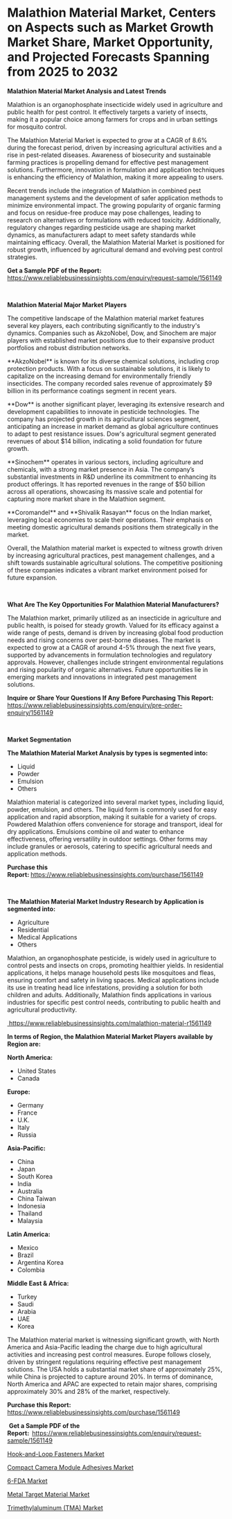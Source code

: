<p><h1>Malathion Material Market, Centers on Aspects such as Market Growth Market Share, Market Opportunity, and Projected Forecasts Spanning from 2025 to 2032</h1></p><p><strong>Malathion Material Market Analysis and Latest Trends</strong></p>
<p><p>Malathion is an organophosphate insecticide widely used in agriculture and public health for pest control. It effectively targets a variety of insects, making it a popular choice among farmers for crops and in urban settings for mosquito control.</p><p>The Malathion Material Market is expected to grow at a CAGR of 8.6% during the forecast period, driven by increasing agricultural activities and a rise in pest-related diseases. Awareness of biosecurity and sustainable farming practices is propelling demand for effective pest management solutions. Furthermore, innovation in formulation and application techniques is enhancing the efficiency of Malathion, making it more appealing to users. </p><p>Recent trends include the integration of Malathion in combined pest management systems and the development of safer application methods to minimize environmental impact. The growing popularity of organic farming and focus on residue-free produce may pose challenges, leading to research on alternatives or formulations with reduced toxicity. Additionally, regulatory changes regarding pesticide usage are shaping market dynamics, as manufacturers adapt to meet safety standards while maintaining efficacy. Overall, the Malathion Material Market is positioned for robust growth, influenced by agricultural demand and evolving pest control strategies.</p></p>
<p><strong>Get a Sample PDF of the Report:&nbsp;</strong> <a href="https://www.reliablebusinessinsights.com/enquiry/request-sample/1561149?utm_campaign=1117&utm_medium=2&utm_source=Github&utm_content=ia&utm_term=01022025&utm_id=malathion-material">https://www.reliablebusinessinsights.com/enquiry/request-sample/1561149</a></p>
<p>&nbsp;</p>
<p><strong>Malathion Material Major Market Players</strong></p>
<p><p>The competitive landscape of the Malathion material market features several key players, each contributing significantly to the industry's dynamics. Companies such as AkzoNobel, Dow, and Sinochem are major players with established market positions due to their expansive product portfolios and robust distribution networks.</p><p>**AkzoNobel** is known for its diverse chemical solutions, including crop protection products. With a focus on sustainable solutions, it is likely to capitalize on the increasing demand for environmentally friendly insecticides. The company recorded sales revenue of approximately $9 billion in its performance coatings segment in recent years.</p><p>**Dow** is another significant player, leveraging its extensive research and development capabilities to innovate in pesticide technologies. The company has projected growth in its agricultural sciences segment, anticipating an increase in market demand as global agriculture continues to adapt to pest resistance issues. Dow's agricultural segment generated revenues of about $14 billion, indicating a solid foundation for future growth.</p><p>**Sinochem** operates in various sectors, including agriculture and chemicals, with a strong market presence in Asia. The company’s substantial investments in R&D underline its commitment to enhancing its product offerings. It has reported revenues in the range of $50 billion across all operations, showcasing its massive scale and potential for capturing more market share in the Malathion segment.</p><p>**Coromandel** and **Shivalik Rasayan** focus on the Indian market, leveraging local economies to scale their operations. Their emphasis on meeting domestic agricultural demands positions them strategically in the market.</p><p>Overall, the Malathion material market is expected to witness growth driven by increasing agricultural practices, pest management challenges, and a shift towards sustainable agricultural solutions. The competitive positioning of these companies indicates a vibrant market environment poised for future expansion.</p></p>
<p>&nbsp;</p>
<p><strong>What Are The Key Opportunities For Malathion Material Manufacturers?</strong></p>
<p><p>The Malathion market, primarily utilized as an insecticide in agriculture and public health, is poised for steady growth. Valued for its efficacy against a wide range of pests, demand is driven by increasing global food production needs and rising concerns over pest-borne diseases. The market is expected to grow at a CAGR of around 4-5% through the next five years, supported by advancements in formulation technologies and regulatory approvals. However, challenges include stringent environmental regulations and rising popularity of organic alternatives. Future opportunities lie in emerging markets and innovations in integrated pest management solutions.</p></p>
<p><strong>Inquire or Share Your Questions If Any Before Purchasing This Report:</strong> <a href="https://www.reliablebusinessinsights.com/enquiry/pre-order-enquiry/1561149?utm_campaign=1117&utm_medium=2&utm_source=Github&utm_content=ia&utm_term=01022025&utm_id=malathion-material">https://www.reliablebusinessinsights.com/enquiry/pre-order-enquiry/1561149</a></p>
<p>&nbsp;</p>
<p><strong>Market Segmentation</strong></p>
<p><strong>The Malathion Material Market Analysis by types is segmented into:</strong></p>
<p><ul><li>Liquid</li><li>Powder</li><li>Emulsion</li><li>Others</li></ul></p>
<p><p>Malathion material is categorized into several market types, including liquid, powder, emulsion, and others. The liquid form is commonly used for easy application and rapid absorption, making it suitable for a variety of crops. Powdered Malathion offers convenience for storage and transport, ideal for dry applications. Emulsions combine oil and water to enhance effectiveness, offering versatility in outdoor settings. Other forms may include granules or aerosols, catering to specific agricultural needs and application methods.</p></p>
<p><strong>Purchase this Report:&nbsp;</strong><a href="https://www.reliablebusinessinsights.com/purchase/1561149?utm_campaign=1117&utm_medium=2&utm_source=Github&utm_content=ia&utm_term=01022025&utm_id=malathion-material">https://www.reliablebusinessinsights.com/purchase/1561149</a></p>
<p>&nbsp;</p>
<p><strong>The Malathion Material Market Industry Research by Application is segmented into:</strong></p>
<p><ul><li>Agriculture</li><li>Residential</li><li>Medical Applications</li><li>Others</li></ul></p>
<p><p>Malathion, an organophosphate pesticide, is widely used in agriculture to control pests and insects on crops, promoting healthier yields. In residential applications, it helps manage household pests like mosquitoes and fleas, ensuring comfort and safety in living spaces. Medical applications include its use in treating head lice infestations, providing a solution for both children and adults. Additionally, Malathion finds applications in various industries for specific pest control needs, contributing to public health and agricultural productivity.</p></p>
<p><a href="https://www.reliablebusinessinsights.com/malathion-material-r1561149?utm_campaign=1117&utm_medium=2&utm_source=Github&utm_content=ia&utm_term=01022025&utm_id=malathion-material">&nbsp;https://www.reliablebusinessinsights.com/malathion-material-r1561149</a></p>
<p><strong>In terms of Region, the Malathion Material Market Players available by Region are:</strong></p>
<p>
    <p> <strong> North America: </strong>
        <ul>
            <li>United States</li>
            <li>Canada</li>
        </ul>
        </p> 
    <p> <strong> Europe: </strong>
        <ul>
            <li>Germany</li>
            <li>France</li>
            <li>U.K.</li>
            <li>Italy</li>
            <li>Russia</li>
        </ul>
        </p> 
    <p> <strong> Asia-Pacific: </strong>
        <ul>
            <li>China</li>
            <li>Japan</li>
            <li>South Korea</li>
            <li>India</li>
            <li>Australia</li>
            <li>China Taiwan</li>
            <li>Indonesia</li>
            <li>Thailand</li>
            <li>Malaysia</li>
        </ul>
        </p> 
    <p> <strong> Latin America: </strong>
        <ul>
            <li>Mexico</li>
            <li>Brazil</li>
            <li>Argentina Korea</li>
            <li>Colombia</li>
        </ul>
        </p> 
    <p> <strong> Middle East & Africa: </strong>
        <ul>
            <li>Turkey</li>
            <li>Saudi</li>
            <li>Arabia</li>
            <li>UAE</li>
            <li>Korea</li>
        </ul>
    </p>
    </p>
<p><p>The Malathion material market is witnessing significant growth, with North America and Asia-Pacific leading the charge due to high agricultural activities and increasing pest control measures. Europe follows closely, driven by stringent regulations requiring effective pest management solutions. The USA holds a substantial market share of approximately 25%, while China is projected to capture around 20%. In terms of dominance, North America and APAC are expected to retain major shares, comprising approximately 30% and 28% of the market, respectively.</p></p>
<p><strong>Purchase this Report: </strong><a href="https://www.reliablebusinessinsights.com/purchase/1561149?utm_campaign=1117&utm_medium=2&utm_source=Github&utm_content=ia&utm_term=01022025&utm_id=malathion-material">https://www.reliablebusinessinsights.com/purchase/1561149</a></p>
<p>&nbsp;<strong>Get a Sample PDF of the Report:&nbsp;&nbsp;</strong><a href="https://www.reliablebusinessinsights.com/enquiry/request-sample/1561149?utm_campaign=1117&utm_medium=2&utm_source=Github&utm_content=ia&utm_term=01022025&utm_id=malathion-material">https://www.reliablebusinessinsights.com/enquiry/request-sample/1561149</a></p>
<p><strong></strong></p>
<p><p><a href="https://github.com/chikenmhamdi/Market-Research-Report-List-1/blob/main/hook-and-loop-fasteners-market.md?utm_campaign=1117&utm_medium=2&utm_source=Github&utm_content=ia&utm_term=01022025&utm_id=malathion-material">Hook-and-Loop Fasteners Market</a></p><p><a href="https://github.com/benhaeneye/Market-Research-Report-List-1/blob/main/compact-camera-module-adhesives-market.md?utm_campaign=1117&utm_medium=2&utm_source=Github&utm_content=ia&utm_term=01022025&utm_id=malathion-material">Compact Camera Module Adhesives Market</a></p><p><a href="https://github.com/shewlisapsai/Market-Research-Report-List-1/blob/main/6-fda-market.md?utm_campaign=1117&utm_medium=2&utm_source=Github&utm_content=ia&utm_term=01022025&utm_id=malathion-material">6-FDA Market</a></p><p><a href="https://github.com/hunanuzmez/Market-Research-Report-List-1/blob/main/metal-target-material-market.md?utm_campaign=1117&utm_medium=2&utm_source=Github&utm_content=ia&utm_term=01022025&utm_id=malathion-material">Metal Target Material Market</a></p><p><a href="https://github.com/mriwacraane/Market-Research-Report-List-1/blob/main/trimethylaluminum-tma-market.md?utm_campaign=1117&utm_medium=2&utm_source=Github&utm_content=ia&utm_term=01022025&utm_id=malathion-material">Trimethylaluminum (TMA) Market</a></p></p>